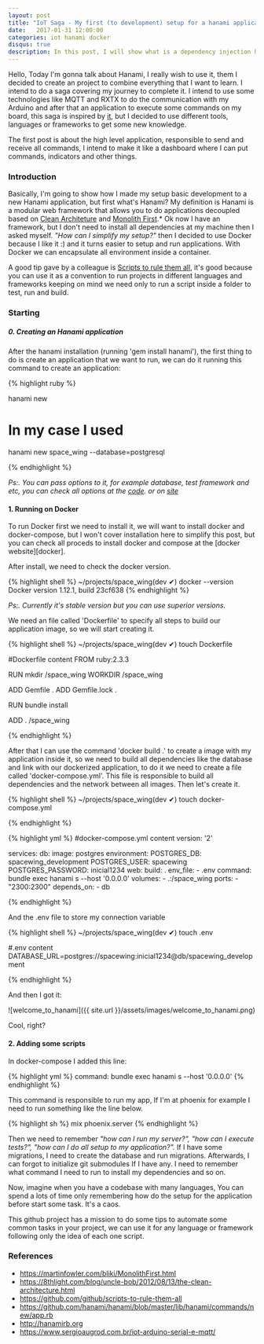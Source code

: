 ```yaml
---
layout: post
title: "IoT Saga - My first (to development) setup for a hanami application"
date:   2017-01-31 12:00:00
categories: iot hanami docker
disqus: true
description: In this post, I will show what is a dependency injection how can we use this concept
---
```


Hello, Today I'm gonna talk about Hanami, I really wish to use it, them I decided to create an project to combine everything that I want to learn. I intend to do a saga covering my journey to complete it. I intend to use some technologies like MQTT and RXTX to do the communication with my Arduino and after that an application to execute some commands on my board, this saga is inspired by [it][mqtt-sergioaugrod], but I decided to use different tools, languages or frameworks to get some new knowledge.

The first post is about the high level application, responsible to send and receive all commands, I intend to make it like a dashboard where I can put commands, indicators and other things.

### Introduction

Basically, I'm going to show how I made my setup basic development to a new Hanami application, but first what's Hanami? My definition is Hanami is a modular web framework that allows you to do applications decoupled based on [Clean Architeture][clean_architeture] and [Monolith First][monotith_first].* Ok now I have an framework, but I don't need to install all dependencies at my machine then I asked myself. *"How can I simplify my setup?"* then I decided to use Docker because I like it :) and it turns easier to setup and run applications. With Docker we can encapsulate all environment inside a container.

A good tip gave by a colleague is [Scripts to rule them all][script_rule_them_all], it's good because you can use it as a convention to run projects in different languages and frameworks keeping on mind we need only to run a script inside a folder to test, run and build.

### Starting

##### 0. Creating an Hanami application
After the hanami installation (running 'gem install hanami'), the first thing to do is create an application that we want to run, we can do it running this command to create an application:

{% highlight ruby %}

hanami new <project-name>

# In my case I used
hanami new space_wing --database=postgresql

{% endhighlight %}

*Ps:. You can pass options to it, for example database, test framework and etc, you can check all options at the [code][command_new]. or on [site][hanami]*

#### 1. Running on Docker

To run Docker first we need to install it, we will want to install docker and docker-compose, but I won't cover installation here to simplify this post, but you can check all proceds to install docker and compose at the [docker website][docker].

After install, we need to check the docker version.

{% highlight shell %}
~/projects/space_wing(dev ✔) docker --version
Docker version 1.12.1, build 23cf638
{% endhighlight %}

*Ps:. Currently it's stable version but you can use superior versions.*

We need an file called 'Dockerfile' to specify all steps to build our application image, so we will start creating it.

{% highlight shell %}
~/projects/space_wing(dev ✔) touch Dockerfile

#Dockerfile content
FROM ruby:2.3.3

RUN mkdir /space_wing
WORKDIR /space_wing

ADD Gemfile .
ADD Gemfile.lock .

RUN bundle install

ADD . /space_wing

{% endhighlight %}

After that I can use the command 'docker build .' to create a image with my application inside it, so we need to build all dependencies like the database and link with our dockerized application, to do it we need to create a file called 'docker-compose.yml'. This file is responsible to build all dependencies and the network between all images. Then let's create it.

{% highlight shell %}
~/projects/space_wing(dev ✔) touch docker-compose.yml


{% endhighlight %}

{% highlight yml %}
#docker-compose.yml content
version: '2'

services:
  db:
    image: postgres
    environment:
      POSTGRES_DB: spacewing_development
      POSTGRES_USER: spacewing
      POSTGRES_PASSWORD: inicial1234
  web:
    build: .
    env_file:
      - .env
    command: bundle exec hanami s --host '0.0.0.0'
    volumes:
      - .:/space_wing
    ports:
      - "2300:2300"
    depends_on:
      - db

{% endhighlight %}

And the .env file to store my connection variable

{% highlight shell %}
~/projects/space_wing(dev ✔) touch .env

#.env content
DATABASE_URL=postgres://spacewing:inicial1234@db/spacewing_development

{% endhighlight %}

And then I got it:

![welcome_to_hanami]({{ site.url }}/assets/images/welcome_to_hanami.png)

Cool, right?

#### 2. Adding some scripts

In docker-compose I added this line:

{% highlight yml %}
command: bundle exec hanami s --host '0.0.0.0'
{% endhighlight %}

This command is responsible to run my app, If I'm at phoenix for example I need to run something like the line below.

{% highlight sh %}
mix phoenix.server
{% endhighlight %}

Then we need to remember *"how can I run my server?", "how can I execute tests?", "how can I do all setup to my application?".* If I have some migrations, I need to create the database and run migrations.
Afterwards, I can forgot to initialize git submodules If I have any. I need to remember what command I need to run to install my dependencies and so on.

Now, imagine when you have a codebase with many languages, You can spend a lots of time only remembering how do the setup for the application before start some task. It's a caos.

This github project has a mission to do some tips to automate some common tasks in your project, we can use it for any language or framework following only the idea of each one script.



### References

* https://martinfowler.com/bliki/MonolithFirst.html
* https://8thlight.com/blog/uncle-bob/2012/08/13/the-clean-architecture.html
* https://github.com/github/scripts-to-rule-them-all
* https://github.com/hanami/hanami/blob/master/lib/hanami/commands/new/app.rb
* http://hanamirb.org
* https://www.sergioaugrod.com.br/iot-arduino-serial-e-mqtt/


[mqtt-sergioaugrod]: https://www.sergioaugrod.com.br/iot-arduino-serial-e-mqtt/
[hanami]: http://hanamirb.org
[command_new]: https://github.com/hanami/hanami/blob/master/lib/hanami/commands/new/app.rb
[monotith_first]: https://martinfowler.com/bliki/MonolithFirst.html
[clean_architeture]: https://8thlight.com/blog/uncle-bob/2012/08/13/the-clean-architecture.html
[script_rule_them_all]: https://github.com/github/scripts-to-rule-them-all
